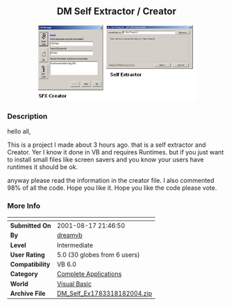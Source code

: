 ﻿<div align="center">

## DM Self Extractor / Creator

<img src="PIC2004818172554710.jpg">
</div>

### Description

hello all,

This is a project I made about 3 hours ago. that is a self extractor and Creator. Yer I know it done in VB and requires Runtimes. but if you just want to install small files like screen savers and you know your users have runtimes it should be ok.

anyway please read the information in the creator file. I also commented 98% of all the code. Hope you like it. Hope you like the code please vote.
 
### More Info
 


<span>             |<span>
---                |---
**Submitted On**   |2001-08-17 21:46:50
**By**             |[dreamvb](https://github.com/Planet-Source-Code/PSCIndex/blob/master/ByAuthor/dreamvb.md)
**Level**          |Intermediate
**User Rating**    |5.0 (30 globes from 6 users)
**Compatibility**  |VB 6\.0
**Category**       |[Complete Applications](https://github.com/Planet-Source-Code/PSCIndex/blob/master/ByCategory/complete-applications__1-27.md)
**World**          |[Visual Basic](https://github.com/Planet-Source-Code/PSCIndex/blob/master/ByWorld/visual-basic.md)
**Archive File**   |[DM\_Self\_Ex1783318182004\.zip](https://github.com/Planet-Source-Code/dreamvb-dm-self-extractor-creator__1-55665/archive/master.zip)








